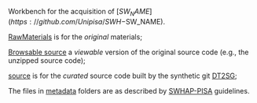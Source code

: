 Workbench for the acquisition of [$SW_NAME](https://github.com/Unipisa/SWH-$SW_NAME).

[RawMaterials](./1-raw_matherial) is for the *original* materials;

[Browsable source](./2-browsable_source) a *viewable* version of the original source code (e.g., the unzipped source code);

[source](./3-source) is for the *curated* source code built by the synthetic git [DT2SG](https://github.com/Unipisa/DIUNIPI-SWH-SSGC);

The files in [metadata](/.metadata) folders are as described by [SWHAP-PISA](https://github.com/Unipisa/SWHAP-PISA) guidelines.
